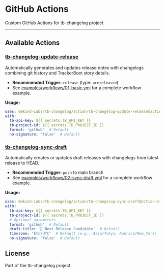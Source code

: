 # GitHub Actions

Custom GitHub Actions for tb-changelog project.

---

## Available Actions

### [tb-changelog-update-release](./tb-changelog-update-release/)
Automatically generates and updates release notes with changelogs combining git history and TrackerBoot story details.

- **Recommended Trigger:** `release` (type: `prereleased`)
- See [examples/workflows/01-basic.yml](../examples/workflows/01-basic.yml) for a complete workflow example.

**Usage:**
```yaml
uses: Bekind-Labs/tb-changelog/action/tb-changelog-update-release@action-v1
with:
  tb-api-key: ${{ secrets.TB_API_KEY }}
  tb-project-id: ${{ secrets.TB_PROJECT_ID }}
  format: 'github'  # Default
  no-signature: 'false'  # Default
```

### [tb-changelog-sync-draft](./tb-changelog-sync-draft/)
Automatically creates or updates draft releases with changelogs from latest release to HEAD.

- **Recommended Trigger:** `push` to main branch
- See [examples/workflows/02-sync-draft.yml](../examples/workflows/02-sync-draft.yml) for a complete workflow example.

**Usage:**
```yaml
uses: Bekind-Labs/tb-changelog/action/tb-changelog-sync-draft@action-v1
with:
  tb-api-key: ${{ secrets.TB_API_KEY }}
  tb-project-id: ${{ secrets.TB_PROJECT_ID }}
  # Optional parameters
  format: 'github'  # Default
  draft-title: '📛 Next Release Candidate'  # Default
  timezone: 'Etc/UTC'  # Default (e.g., Asia/Tokyo, America/New_York)
  no-signature: 'false'  # Default
```

## License

Part of the tb-changelog project.